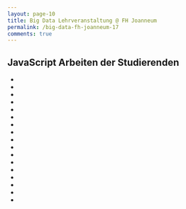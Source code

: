 ```yaml
---
layout: page-10
title: Big Data Lehrveranstaltung @ FH Joanneum 
permalink: /big-data-fh-joanneum-17
comments: true
---
```


<h2>JavaScript Arbeiten der Studierenden</h2>
<ul>
<li></li>
<li></li>
<li></li>
<li></li>
<li></li>
<li></li>
<li></li>
<li></li>
<li></li>
<li></li>
<li></li>
<li></li>
<li></li>
<li></li>
<li></li>
<li></li>
<li></li>
</ul>


